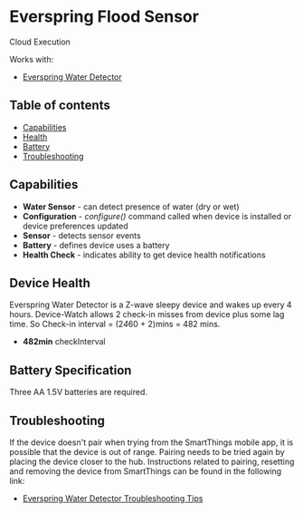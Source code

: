 # Everspring Flood Sensor

Cloud Execution

Works with: 

* [Everspring Water Detector](https://www.smartthings.com/works-with-smartthings/sensors/everspring-water-detector)

## Table of contents

* [Capabilities](#capabilities)
* [Health](#device-health)
* [Battery](#battery-specification)
* [Troubleshooting](#troubleshooting)

## Capabilities

* **Water Sensor** - can detect presence of water (dry or wet)
* **Configuration** - _configure()_ command called when device is installed or device preferences updated
* **Sensor** - detects sensor events
* **Battery** - defines device uses a battery
* **Health Check** - indicates ability to get device health notifications

## Device Health

Everspring Water Detector is a Z-wave sleepy device and wakes up every 4 hours.
Device-Watch allows 2 check-in misses from device plus some lag time. So Check-in interval = (2*4*60 + 2)mins = 482 mins.

* __482min__ checkInterval

## Battery Specification

Three AA 1.5V batteries are required.

## Troubleshooting

If the device doesn't pair when trying from the SmartThings mobile app, it is possible that the device is out of range.
Pairing needs to be tried again by placing the device closer to the hub.
Instructions related to pairing, resetting and removing the device from SmartThings can be found in the following link:
* [Everspring Water Detector Troubleshooting Tips](https://support.smartthings.com/hc/en-us/articles/202088304-Everspring-Water-Detector)
